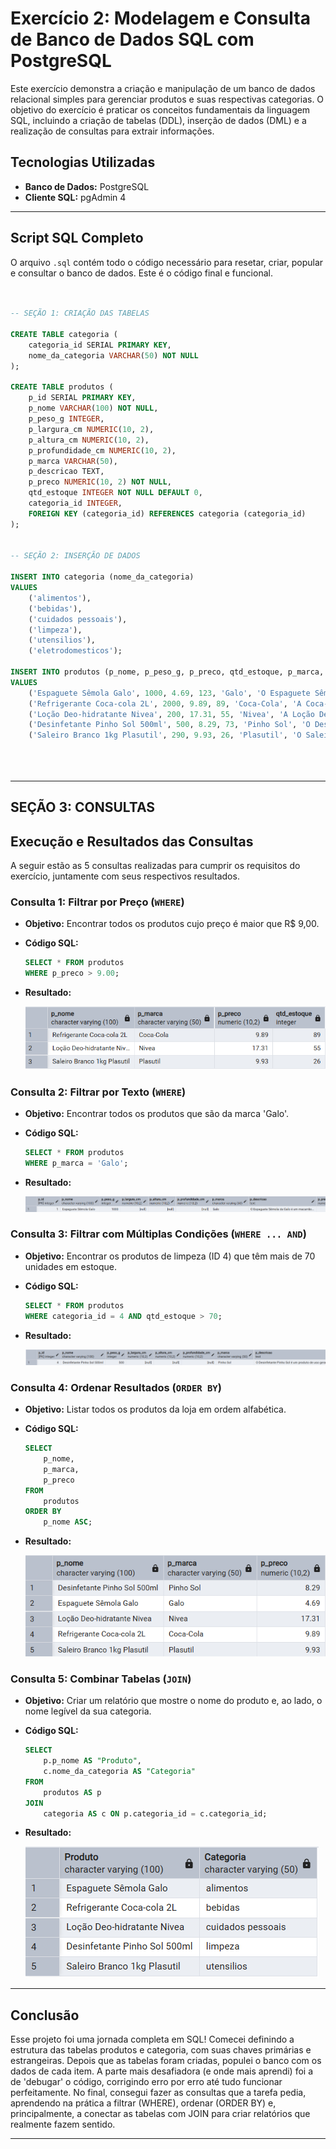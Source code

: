# Exercício 2: Modelagem e Consulta de Banco de Dados SQL com PostgreSQL

Este exercício demonstra a criação e manipulação de um banco de dados relacional simples para gerenciar produtos e suas respectivas categorias. O objetivo do exercício é praticar os conceitos fundamentais da linguagem SQL, incluindo a criação de tabelas (DDL), inserção de dados (DML) e a realização de consultas para extrair informações.

## Tecnologias Utilizadas
* **Banco de Dados:** PostgreSQL
* **Cliente SQL:** pgAdmin 4

---

## Script SQL Completo
O arquivo `.sql` contém todo o código necessário para resetar, criar, popular e consultar o banco de dados. Este é o código final e funcional.

```sql


-- SEÇÃO 1: CRIAÇÃO DAS TABELAS

CREATE TABLE categoria (
    categoria_id SERIAL PRIMARY KEY,
    nome_da_categoria VARCHAR(50) NOT NULL
);

CREATE TABLE produtos (
    p_id SERIAL PRIMARY KEY,
    p_nome VARCHAR(100) NOT NULL,
    p_peso_g INTEGER,
    p_largura_cm NUMERIC(10, 2),
    p_altura_cm NUMERIC(10, 2),
    p_profundidade_cm NUMERIC(10, 2),
    p_marca VARCHAR(50), 
    p_descricao TEXT,
    p_preco NUMERIC(10, 2) NOT NULL,
    qtd_estoque INTEGER NOT NULL DEFAULT 0,
    categoria_id INTEGER, 
    FOREIGN KEY (categoria_id) REFERENCES categoria (categoria_id)
);


-- SEÇÃO 2: INSERÇÃO DE DADOS

INSERT INTO categoria (nome_da_categoria)
VALUES 
    ('alimentos'),
    ('bebidas'),
    ('cuidados pessoais'),
    ('limpeza'),
    ('utensilios'),
    ('eletrodomesticos');

INSERT INTO produtos (p_nome, p_peso_g, p_preco, qtd_estoque, p_marca, p_descricao, categoria_id)
VALUES 
    ('Espaguete Sêmola Galo', 1000, 4.69, 123, 'Galo', 'O Espaguete Sêmola da Galo é um macarrão...', 1),
    ('Refrigerante Coca-cola 2L', 2000, 9.89, 89, 'Coca-Cola', 'A Coca-Cola é um refrigerante não alcoólico...', 2),
    ('Loção Deo-hidratante Nivea', 200, 17.31, 55, 'Nivea', 'A Loção Deo-hidratante Nivea Body Milk...', 3),
    ('Desinfetante Pinho Sol 500ml', 500, 8.29, 73, 'Pinho Sol', 'O Desinfetante Pinho Sol é um produto de uso geral...', 4),
    ('Saleiro Branco 1kg Plasutil', 290, 9.93, 26, 'Plasutil', 'O Saleiro de plástico da marca Plasútil...', 5);





```

---
## SEÇÃO 3: CONSULTAS
## Execução e Resultados das Consultas

A seguir estão as 5 consultas realizadas para cumprir os requisitos do exercício, juntamente com seus respectivos resultados.

### Consulta 1: Filtrar por Preço (`WHERE`)
* **Objetivo:** Encontrar todos os produtos cujo preço é maior que R$ 9,00.
* **Código SQL:**
    ```sql
    SELECT * FROM produtos 
    WHERE p_preco > 9.00;
    ```
* **Resultado:**

    ![Filtro por preço](https://github.com/mulinco/casadigitalic/blob/main/aula01/imgs/whereconsulta01.png?raw=true)

### Consulta 2: Filtrar por Texto (`WHERE`)
* **Objetivo:** Encontrar todos os produtos que são da marca 'Galo'.
* **Código SQL:**
    ```sql
    SELECT * FROM produtos 
    WHERE p_marca = 'Galo';
    ```
* **Resultado:**

    ![Filtro por marca](https://github.com/mulinco/casadigitalic/blob/main/aula01/imgs/whereconsulta02.png?raw=true)

### Consulta 3: Filtrar com Múltiplas Condições (`WHERE ... AND`)
* **Objetivo:** Encontrar os produtos de limpeza (ID 4) que têm mais de 70 unidades em estoque.
* **Código SQL:**
    ```sql
    SELECT * FROM produtos 
    WHERE categoria_id = 4 AND qtd_estoque > 70;
    ```
* **Resultado:**

    ![Filtro por categoria e estoque](https://github.com/mulinco/casadigitalic/blob/main/aula01/imgs/whereconsulta03.png?raw=true)

### Consulta 4: Ordenar Resultados (`ORDER BY`)
* **Objetivo:** Listar todos os produtos da loja em ordem alfabética.
* **Código SQL:**
    ```sql
    SELECT 
        p_nome,
        p_marca,
        p_preco
    FROM 
        produtos
    ORDER BY 
        p_nome ASC;
    ```
* **Resultado:**

    ![Resultado da Consulta 4](https://github.com/mulinco/casadigitalic/blob/main/aula01/imgs/orderbyconsulta.png?raw=true)

### Consulta 5: Combinar Tabelas (`JOIN`)
* **Objetivo:** Criar um relatório que mostre o nome do produto e, ao lado, o nome legível da sua categoria.
* **Código SQL:**
    ```sql
    SELECT 
        p.p_nome AS "Produto", 
        c.nome_da_categoria AS "Categoria"
    FROM 
        produtos AS p
    JOIN 
        categoria AS c ON p.categoria_id = c.categoria_id;
    ```
* **Resultado:**

    ![Resultado da Consulta 5](https://github.com/mulinco/casadigitalic/blob/main/aula01/imgs/joinconsulta.png?raw=true)

---

## Conclusão
Esse projeto foi uma jornada completa em SQL! Comecei definindo a estrutura das tabelas produtos e categoria, com suas chaves primárias e estrangeiras. Depois que as tabelas foram criadas, populei o banco com os dados de cada item. A parte mais desafiadora (e onde mais aprendi) foi a de 'debugar' o código, corrigindo erro por erro até tudo funcionar perfeitamente. No final, consegui fazer as consultas que a tarefa pedia, aprendendo na prática a filtrar (WHERE), ordenar (ORDER BY) e, principalmente, a conectar as tabelas com JOIN para criar relatórios que realmente fazem sentido.

---

